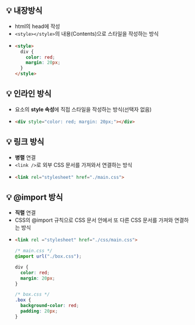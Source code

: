 ## 💡 내장방식
- html의 head에 작성
- `<style></style>`의 내용(Contents)으로 스타일을 작성하는 방식
- ```html
  <style>
    div {
      color: red;
      margin: 20px;
    }
  </style>
  ```

## 💡 인라인 방식
- 요소의 **style 속성**에 직접 스타일을 작성하는 방식(선택자 없음)
- ```html
  <div style="color: red; margin: 20px;"></div>
  ```

## 💡 링크 방식
- **병렬** 연결
- `<link />`로 외부 CSS 문서를 가져와서 연결하는 방식
- ```html
  <link rel="stylesheet" href="./main.css">
  ```

## 💡 @import 방식
- **직렬** 연결
- CSS의 @import 규칙으로 CSS 문서 안에서 또 다른 CSS 문서를 가져와 연결하는 방식
- ```html
  <link rel ="stylesheet" href="./css/main.css">
  ```
  ```css
  /* main.css */
  @import url("./box.css");
  
  div {
    color: red;
    margin: 20px;
  }
  ```
  ```css
  /* box.css */
  .box {
    background-color: red;
    padding: 20px;
  }
  ```
